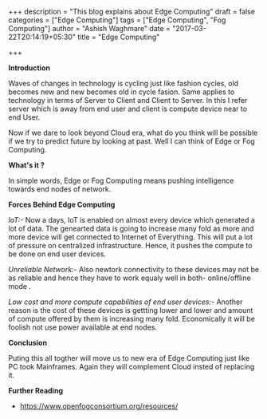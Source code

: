 +++
description = "This blog explains about Edge Computing"
draft = false
categories = ["Edge Computing"]
tags = ["Edge Computing", "Fog Computing"]
author = "Ashish Waghmare"
date = "2017-03-22T20:14:19+05:30"
title = "Edge Computing"

+++

**Introduction**

Waves of changes in technology is cycling just like fashion cycles, old becomes new and new becomes old in cycle fasion. Same applies to technology in terms of Server to Client and Client to Server. In this I refer server which is away from end user and client is compute device near to end User.

Now if we dare to look beyond Cloud era, what do you think will be possible if we try to predict future by looking at past.  Well I can think of Edge or Fog Computing.

<!--more-->

**What's it ?**

In simple words, Edge or Fog Computing means pushing intelligence towards end nodes of network.

**Forces Behind Edge Computing**

_IoT:-_  Now a days, IoT is enabled on almost every device which generated a lot of data. The genearted data is going to increase many fold as more and more device will get connected to Internet of Everything. This will put a lot of pressure on centralized infrastructure. Hence, it pushes the compute to be done on end user devices.

_Unreliable Network:-_  Also newtork connectivity to these devices may not be as reliable and hence they have to work equaly well in both- online/offline mode .

_Low cost and more compute capabilities of end user devices:-_  Another reason is the cost of these devices is gettting lower and lower and amount of compute offered by them is increasing many fold. Economically it will be foolish not use power available at end nodes.

**Conclusion**

Puting this all togther will move us to new era of Edge Computing just like PC took Mainframes. Again they will complement Cloud insted of replacing it.

**Further Reading**

- https://www.openfogconsortium.org/resources/
